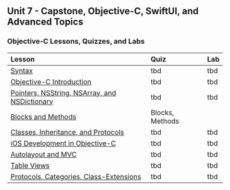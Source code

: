 ## Unit 7 - Capstone, Objective-C, SwiftUI, and Advanced Topics

### Objective-C Lessons, Quizzes, and Labs 

| Lesson | Quiz | Lab |
|:------|:------|:------|
| [Syntax](./syntax) | tbd | tbd |
| [Objective-C Introduction](./Objective-C_Introduction.md) | tbd | tbd |
| [Pointers, NSString, NSArray, and NSDictionary](./Pointers-NSStrings-NSArray-NSDictionary.md) | tbd | tbd |
| [Blocks and Methods](./Functions-And-Blocks-In-ObjC.md) | Blocks, Methods |
| [Classes, Inheritance, and Protocols](./Classes.md) | tbd | tbd |
| [iOS Development in Objective-C](./Introduction%20to%20iOS%20Development%20in%20Objective-C.md) | tbd | tbd |
| [Autolayout and MVC](https://github.com/C4Q/AC-iOS/tree/master/lessons/unit9/MVC-AutoLayout) | tbd | tbd |
| [Table Views](https://github.com/C4Q/AC-iOS/tree/master/lessons/unit9/TableViewIntro) | tbd | tbd |
| [Protocols, Categories, Class-Extensions](./Protocols_Categories_Class-Extensions.md) | tbd | tbd |

